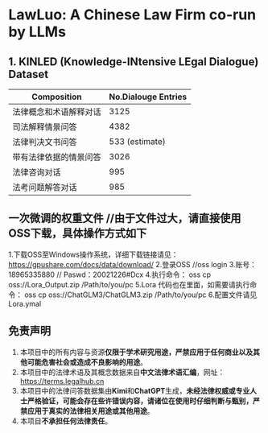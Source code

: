 # LawLuo: A Chinese Law Firm co-run by LLMs

## 1. KINLED (Knowledge-INtensive LEgal Dialogue) Dataset
| Composition | No.Dialouge Entries |
|----------|--------|
|法律概念和术语解释对话    | 3125  |
| 司法解释情景问答     | 4382  |
| 法律判决文书问答     | 533 (estimate)  |
| 带有法律依据的情景问答     | 3026  |
| 法律咨询对话    | 995  |
| 法考问题解答对话     | 985  |

## 一次微调的权重文件 //由于文件过大，请直接使用OSS下载，具体操作方式如下
1.下载OSS至Windows操作系统，详细下载链接请见：https://gpushare.com/docs/data/download/
2.登录OSS //oss login 
3.账号：18965335880  // Paswd：20021226#Dcx
4.执行命令： oss cp oss://Lora_Output.zip /Path/to/you/pc
5.Lora 代码也在里面，如需要请执行命令： oss cp oss://ChatGLM3/ChatGLM3.zip /Path/to/you/pc
6.配置文件请见 Lora.ymal


## 免责声明
1. 本项目中的所有内容与资源**仅限于学术研究用途，严禁应用于任何商业以及其他可能危害社会或造成不良影响的用途**。
2. 本项目中的法律术语及其概念数据来自**中文法律术语汇编**，网址：https://terms.legalhub.cn
3. 本项目中的法律问答数据集由**Kimi**和**ChatGPT**生成，**未经法律权威或专业人士严格验证，可能会存在些许错误内容，请诸位在使用时仔细判断与甄别，严禁应用于真实的法律相关用途或其他用途**。
4. 本项目**不承担任何法律责任**。
